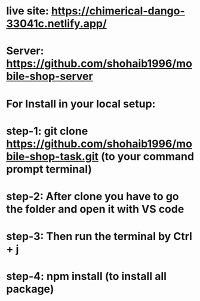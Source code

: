 # live site: https://chimerical-dango-33041c.netlify.app/
# Server: https://github.com/shohaib1996/mobile-shop-server

# For Install in your local setup: 
# step-1: git clone https://github.com/shohaib1996/mobile-shop-task.git  (to your command prompt terminal)
# step-2: After clone you have to go the folder and open it with VS code
# step-3: Then run the terminal by Ctrl + j 
# step-4: npm install (to install all package)

